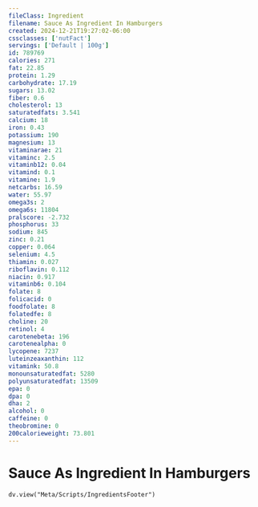 ```yaml
---
fileClass: Ingredient
filename: Sauce As Ingredient In Hamburgers
created: 2024-12-21T19:27:02-06:00
cssclasses: ['nutFact']
servings: ['Default | 100g']
id: 789769
calories: 271
fat: 22.85
protein: 1.29
carbohydrate: 17.19
sugars: 13.02
fiber: 0.6
cholesterol: 13
saturatedfats: 3.541
calcium: 18
iron: 0.43
potassium: 190
magnesium: 13
vitaminarae: 21
vitaminc: 2.5
vitaminb12: 0.04
vitamind: 0.1
vitamine: 1.9
netcarbs: 16.59
water: 55.97
omega3s: 2
omega6s: 11804
pralscore: -2.732
phosphorus: 33
sodium: 845
zinc: 0.21
copper: 0.064
selenium: 4.5
thiamin: 0.027
riboflavin: 0.112
niacin: 0.917
vitaminb6: 0.104
folate: 8
folicacid: 0
foodfolate: 8
folatedfe: 8
choline: 20
retinol: 4
carotenebeta: 196
carotenealpha: 0
lycopene: 7237
luteinzeaxanthin: 112
vitamink: 50.8
monounsaturatedfat: 5280
polyunsaturatedfat: 13509
epa: 0
dpa: 0
dha: 2
alcohol: 0
caffeine: 0
theobromine: 0
200calorieweight: 73.801
---
```


# Sauce As Ingredient In Hamburgers

```dataviewjs
dv.view("Meta/Scripts/IngredientsFooter")
```